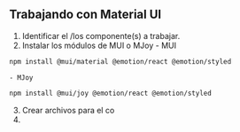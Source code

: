 ## Trabajando con Material UI
1. Identificar el /los componente(s) a trabajar.
2. Instalar los módulos de MUI o MJoy - MUI
```sh
npm install @mui/material @emotion/react @emotion/styled
```
    - MJoy
```sh
npm install @mui/joy @emotion/react @emotion/styled
```
3. Crear archivos para el co
4. 